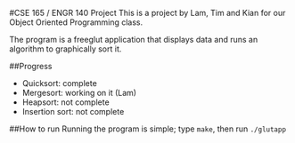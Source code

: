 #CSE 165 / ENGR 140 Project
This is a project by Lam, Tim and Kian for our Object Oriented Programming class.

The program is a freeglut application that displays data and runs an algorithm to graphically sort it.

##Progress
- Quicksort: complete
- Mergesort: working on it (Lam)
- Heapsort: not complete
- Insertion sort: not complete

##How to run
Running the program is simple; type `make`, then run `./glutapp`

